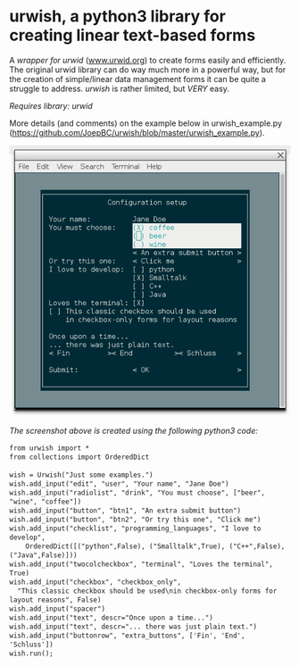 # urwish, a python3 library for creating linear text-based forms
A *wrapper for urwid* (www.urwid.org) to create forms easily and efficiently. The original urwid library can do way much more in a powerful way, but for the creation of simple/linear data management forms it can be quite a struggle to address. *urwish* is rather limited, but _VERY_ easy.

_Requires library: urwid_

More details (and comments) on the example below in urwish_example.py (https://github.com/JoepBC/urwish/blob/master/urwish_example.py).

![Example screenshot](https://github.com/JoepBC/urwish/blob/master/urwish_example_screenshot.png "Screenshot")

_The screenshot above is created using the following python3 code:_

```
from urwish import *
from collections import OrderedDict

wish = Urwish("Just some examples.")
wish.add_input("edit", "user", "Your name", "Jane Doe")
wish.add_input("radiolist", "drink", "You must choose", ["beer", "wine", "coffee"])
wish.add_input("button", "btn1", "An extra submit button")
wish.add_input("button", "btn2", "Or try this one", "Click me")
wish.add_input("checklist", "programming_languages", "I love to develop", 
	OrderedDict([("python",False), ("Smalltalk",True), ("C++",False), ("Java",False)]))
wish.add_input("twocolcheckbox", "terminal", "Loves the terminal", True)
wish.add_input("checkbox", "checkbox_only", 
  "This classic checkbox should be used\nin checkbox-only forms for layout reasons", False)
wish.add_input("spacer")
wish.add_input("text", descr="Once upon a time...")
wish.add_input("text", descr="... there was just plain text.")
wish.add_input("buttonrow", "extra_buttons", ['Fin', 'End', 'Schluss'])
wish.run();
```
